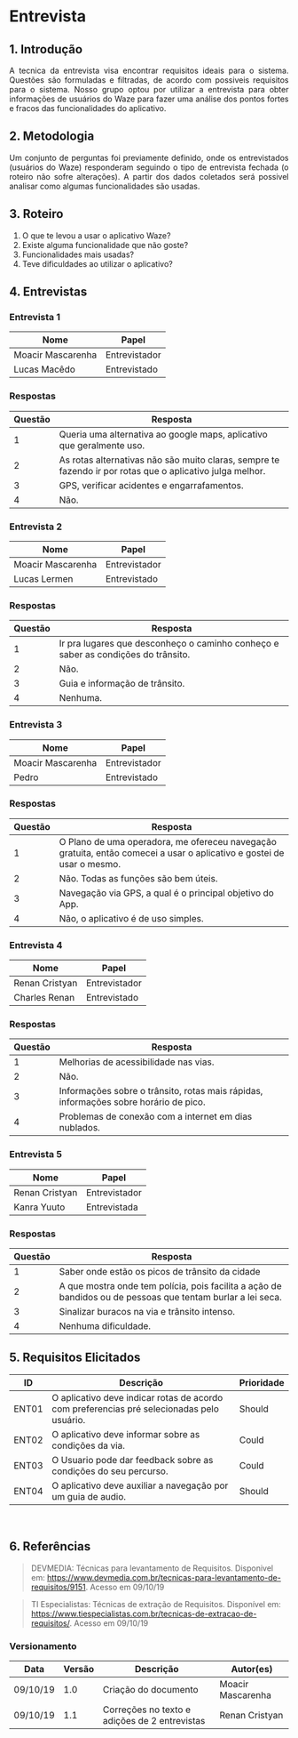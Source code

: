 # Entrevista

## 1. Introdução
<p align = "justify">
A tecnica da entrevista visa encontrar requisitos ideais para o sistema. Questões são formuladas  e filtradas, de acordo com possiveis requisitos para o sistema. Nosso grupo optou por utilizar a entrevista para obter informações de usuários do Waze para fazer uma análise dos pontos fortes e fracos das funcionalidades do aplicativo.
</p>

## 2. Metodologia
<p align = "justify">
 Um conjunto de perguntas foi previamente definido, onde os entrevistados (usuários do Waze) responderam seguindo o tipo de entrevista fechada (o roteiro não sofre alterações). A partir dos dados coletados será possivel analisar como algumas funcionalidades são usadas.
 </p>
 
## 3. Roteiro
1. O que te levou a usar o aplicativo Waze?
2. Existe alguma funcionalidade que não goste?
3. Funcionalidades mais usadas?
4. Teve dificuldades ao utilizar o aplicativo?

## 4. Entrevistas

### Entrevista 1
Nome | Papel 
-----|------
Moacir Mascarenha| Entrevistador
Lucas Macêdo| Entrevistado

### Respostas

Questão | Resposta
--------|---------
 1   | Queria uma alternativa ao google maps, aplicativo que geralmente uso.
 2|As rotas alternativas não são muito claras, sempre te fazendo ir por rotas que o aplicativo julga melhor.
 3|GPS, verificar acidentes e engarrafamentos.
 4|Não.

### Entrevista 2
Nome | Papel 
-----|-----
Moacir Mascarenha| Entrevistador
Lucas Lermen| Entrevistado

### Respostas
Questão | Resposta
--------|---------
1|Ir pra lugares que desconheço o caminho conheço e saber as condições do trânsito.
2|Não.
3|Guia e informação de trânsito.
4|Nenhuma.

### Entrevista 3
Nome | Papel 
-----|-----
Moacir Mascarenha | Entrevistador
Pedro | Entrevistado

### Respostas
Questão | Resposta
--------|---------
1|O Plano de uma operadora, me ofereceu navegação gratuita, então comecei a usar o aplicativo e gostei de usar o mesmo.
2|Não. Todas as funções são bem úteis.
3|Navegação via GPS, a qual é o principal objetivo do App.
4|Não, o aplicativo é de uso simples.

### Entrevista 4
Nome | Papel
-----|------
Renan Cristyan | Entrevistador
Charles Renan | Entrevistado

### Respostas
Questão | Resposta
--------|---------
1|Melhorias de acessibilidade nas vias.
2|Não.
3|Informações sobre o trânsito, rotas mais rápidas, informações sobre horário de pico.
4|Problemas de conexão com a internet em dias nublados.

### Entrevista 5
Nome | Papel
-----|------
Renan Cristyan | Entrevistador
Kanra Yuuto | Entrevistada

### Respostas
Questão | Resposta
--------|---------
1|Saber onde estão os picos de trânsito da cidade
2|A que mostra onde tem polícia, pois facilita a ação de bandidos ou de pessoas que tentam burlar a lei seca.
3|Sinalizar buracos na via e trânsito intenso.
4|Nenhuma dificuldade.

## 5. Requisitos Elicitados

ID | Descrição | Prioridade
---|-----------|-----------
ENT01| O aplicativo deve indicar rotas de acordo com preferencias pré selecionadas pelo usuário.|Should
ENT02|O aplicativo deve informar sobre as condições da via.|Could
ENT03|O Usuario pode dar feedback sobre as condições do seu percurso.|Could
ENT04| O aplicativo deve auxiliar a navegação por um guia de audio.|Should

</br>

## 6. Referências
>DEVMEDIA: Técnicas para levantamento de Requisitos. Disponivel em: https://www.devmedia.com.br/tecnicas-para-levantamento-de-requisitos/9151. Acesso em 09/10/19

>TI Especialistas: Técnicas de extração de Requisitos. Disponível em: https://www.tiespecialistas.com.br/tecnicas-de-extracao-de-requisitos/. Acesso em 09/10/19

### Versionamento

|Data|Versão|Descrição|Autor(es)|
|----|------|---------|---------|
09/10/19|1.0|Criação do documento|Moacir Mascarenha|
09/10/19|1.1|Correções no texto e adições de 2 entrevistas|Renan Cristyan
